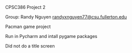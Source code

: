 CPSC386 Project 2

Group: Randy Nguyen
randyxnguyen77@csu.fullerton.edu

Pacman game project

Run in Pycharm and intall pygame packages

Did not do a title screen
